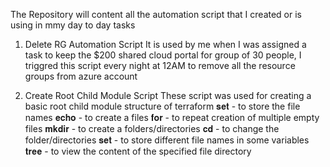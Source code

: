 The Repository will content all the automation script that I created or is using in mmy day to day tasks

1. Delete RG Automation Script
It is used by me when I was assigned a task to keep the $200 shared cloud portal for group of 30 people, I triggred this script every night at 12AM to remove all the resource groups from azure account

2. Create Root Child Module Script
These script was used for creating a basic root child module structure of terraform
𝐬𝐞𝐭        - to store the file names
𝐞𝐜𝐡𝐨       - to create a files
𝐟𝐨𝐫        - to repeat creation of multiple empty files
𝐦𝐤𝐝𝐢𝐫      - to create a folders/directories
𝐜𝐝         - to change the folder/directories
𝐬𝐞𝐭        - to store different file names in some variables
𝐭𝐫𝐞𝐞       - to view the content of the specified file directory
